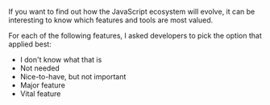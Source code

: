 If you want to find out how the JavaScript ecosystem will evolve, it can be interesting to know which features and tools are most valued. 

For each of the following features, I asked developers to pick the option that applied best:

- I don't know what that is
- Not needed
- Nice-to-have, but not important
- Major feature
- Vital feature